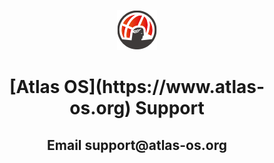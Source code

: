 <p align="center">
  <p align="center">
    <a href="https://www.atlas-os.org/" target="_blank">
      <img alt="Atlas OS Logo" src="https://github.com/atlas-os-team/doc/blob/main/images.d/AtlasOSlogo-DrawingOnly-small.png">
    </a>
  </p>
  <h1 align="center">[Atlas OS](https://www.atlas-os.org) Support</h1>
  <h2 align="center">Email support@atlas-os.org</h2>
</p>
